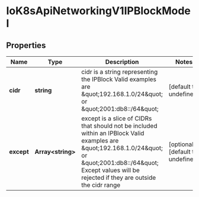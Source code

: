 # IoK8sApiNetworkingV1IPBlockModel

## Properties

Name | Type | Description | Notes
------------ | ------------- | ------------- | -------------
**cidr** | **string** | cidr is a string representing the IPBlock Valid examples are \&quot;192.168.1.0/24\&quot; or \&quot;2001:db8::/64\&quot; | [default to undefined]
**except** | **Array&lt;string&gt;** | except is a slice of CIDRs that should not be included within an IPBlock Valid examples are \&quot;192.168.1.0/24\&quot; or \&quot;2001:db8::/64\&quot; Except values will be rejected if they are outside the cidr range | [optional] [default to undefined]



